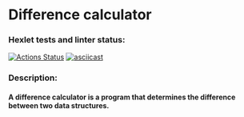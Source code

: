 # Difference calculator
### Hexlet tests and linter status:
[![Actions Status](https://github.com/philologistIsCodingHere/frontend-project-46/workflows/hexlet-check/badge.svg)](https://github.com/philologistIsCodingHere/frontend-project-46/actions)
[![asciicast](https://asciinema.org/a/lYcmsVImiK4VU8BW0rPbTAsa8.svg)](https://asciinema.org/a/lYcmsVImiK4VU8BW0rPbTAsa8)

### Description:
#### A difference calculator is a program that determines the difference between two data structures.
